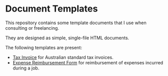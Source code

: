 # Document Templates

This repository contains some template documents that I use when consulting or freelancing.

They are designed as simple, single-file HTML documents.

The following templates are present:

* [Tax Invoice](templates/tax-invoice.html) for Australian standard tax invoices.
* [Expense Reimbursement Form](templates/expense-reimbursement.html) for reimbursement of expenses incurred during a job.
